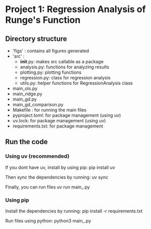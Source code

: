 # Project 1: Regression Analysis of Runge's Function


## Directory structure 
- 'figs' : contains all figures generated
- 'src' : 
  - __init__.py: makes src callable as a package
  - analysis.py: functions for analyzing results
  - plotting.py: plotting functions
  - regression.py: class for regression analysis
  - utils.py: helper functions for RegressionAnalysis class
- main_ols.py
- main_ridge.py
- main_gd.py
- main_gd_comparison.py
- Makefile : for running the main files
- pyproject.toml: for package management (using uv)
- uv.lock: for package management (using uv)
- requirements.txt: for package management

## Run the code 
### Using uv (recommended)
If you dont have uv, install by using pip:
    pip install uv


Then sync the dependencies by running:
    uv sync


Finally, you can run files
    uv run main_<name>.py


### Using pip
Install the dependencies by running:
    pip install -r requirements.txt

Run files using python:
    python3 main_<name>.py
